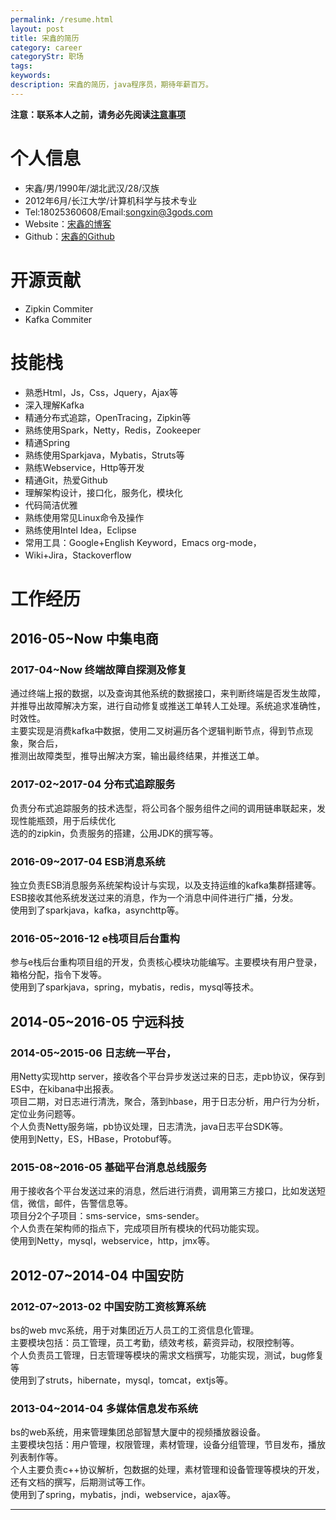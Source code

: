 ```yaml
---
permalink: /resume.html
layout: post
title: 宋鑫的简历
category: career
categoryStr: 职场 
tags: 
keywords: 
description: 宋鑫的简历，java程序员，期待年薪百万。
---
```


**注意：联系本人之前，请务必先阅读<a href="#attention">注意事项</a>**  

# 个人信息

 - 宋鑫/男/1990年/湖北武汉/28/汉族
 - 2012年6月/长江大学/计算机科学与技术专业
 - Tel:18025360608/Email:<a href="mailto:songxin@3gods.com">songxin@3gods.com</a>
 - Website：<a href="http://3gods.com">宋鑫的博客</a>
 - Github：<a href="https://github.com/songxin1990">宋鑫的Github</a>

# 开源贡献

 - Zipkin Commiter
 - Kafka Commiter
 
# 技能栈

 - 熟悉Html，Js，Css，Jquery，Ajax等
 - 深入理解Kafka
 - 精通分布式追踪，OpenTracing，Zipkin等
 - 熟练使用Spark，Netty，Redis，Zookeeper
 - 精通Spring
 - 熟练使用Sparkjava，Mybatis，Struts等
 - 熟练Webservice，Http等开发
 - 精通Git，热爱Github
 - 理解架构设计，接口化，服务化，模块化
 - 代码简洁优雅
 - 熟练使用常见Linux命令及操作
 - 熟练使用Intel Idea，Eclipse
 - 常用工具：Google+English Keyword，Emacs org-mode，
 - Wiki+Jira，Stackoverflow

# 工作经历 

## 2016-05~Now		中集电商

### 2017-04~Now		终端故障自探测及修复
通过终端上报的数据，以及查询其他系统的数据接口，来判断终端是否发生故障，  
并推导出故障解决方案，进行自动修复或推送工单转人工处理。系统追求准确性，时效性。  
主要实现是消费kafka中数据，使用二叉树遍历各个逻辑判断节点，得到节点现象，聚合后，  
推测出故障类型，推导出解决方案，输出最终结果，并推送工单。  
### 2017-02~2017-04		分布式追踪服务
负责分布式追踪服务的技术选型，将公司各个服务组件之间的调用链串联起来，发现性能瓶颈，用于后续优化  
选的的zipkin，负责服务的搭建，公用JDK的撰写等。  
### 2016-09~2017-04		ESB消息系统
独立负责ESB消息服务系统架构设计与实现，以及支持运维的kafka集群搭建等。  
ESB接收其他系统发送过来的消息，作为一个消息中间件进行广播，分发。  
使用到了sparkjava，kafka，asynchttp等。  
### 2016-05~2016-12		e栈项目后台重构
参与e栈后台重构项目组的开发，负责核心模块功能编写。主要模块有用户登录，箱格分配，指令下发等。  
使用到了sparkjava，spring，mybatis，redis，mysql等技术。  

## 2014-05~2016-05	宁远科技

### 2014-05~2015-06		日志统一平台，
用Netty实现http server，接收各个平台异步发送过来的日志，走pb协议，保存到ES中，在kibana中出报表。  
项目二期，对日志进行清洗，聚合，落到hbase，用于日志分析，用户行为分析，定位业务问题等。  
个人负责Netty服务端，pb协议处理，日志清洗，java日志平台SDK等。  
使用到Netty，ES，HBase，Protobuf等。  
### 2015-08~2016-05		基础平台消息总线服务
用于接收各个平台发送过来的消息，然后进行消费，调用第三方接口，比如发送短信，微信，邮件，告警信息等。  
项目分2个子项目：sms-service，sms-sender。  
个人负责在架构师的指点下，完成项目所有模块的代码功能实现。  
使用到Netty，mysql，webservice，http，jmx等。  

## 2012-07~2014-04	中国安防

### 2012-07~2013-02		中国安防工资核算系统
bs的web mvc系统，用于对集团近万人员工的工资信息化管理。  
主要模块包括：员工管理，员工考勤，绩效考核，薪资异动，权限控制等。  
个人负责员工管理，日志管理等模块的需求文档撰写，功能实现，测试，bug修复等  
使用到了struts，hibernate，mysql，tomcat，extjs等。  
### 2013-04~2014-04		多媒体信息发布系统
bs的web系统，用来管理集团总部智慧大厦中的视频播放器设备。  
主要模块包括：用户管理，权限管理，素材管理，设备分组管理，节目发布，播放列表制作等。  
个人主要负责c++协议解析，包数据的处理，素材管理和设备管理等模块的开发，还有文档的撰写，后期测试等工作。  
使用到了spring，mybatis，jndi，webservice，ajax等。  




<hr/>